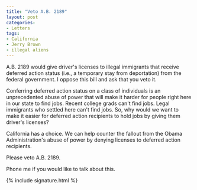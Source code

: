 ```yaml
---
title: "Veto A.B. 2189"
layout: post
categories:
- Letters
tags:
- California
- Jerry Brown
- illegal aliens
---
```


A.B. 2189 would give driver's licenses to illegal immigrants that receive deferred action status (i.e., a temporary stay from deportation) from the federal government. I oppose this bill and ask that you veto it.

Conferring deferred action status on a class of individuals is an unprecedented abuse of power that will make it harder for people right here in our state to find jobs. Recent college grads can't find jobs. Legal immigrants who settled here can't find jobs. So, why would we want to make it easier for deferred action recipients to hold jobs by giving them driver's licenses?

California has a choice. We can help counter the fallout from the Obama Administration's abuse of power by denying licenses to deferred action recipients.

Please veto A.B. 2189.

Phone me if you would like to talk about this.

{% include signature.html %}
